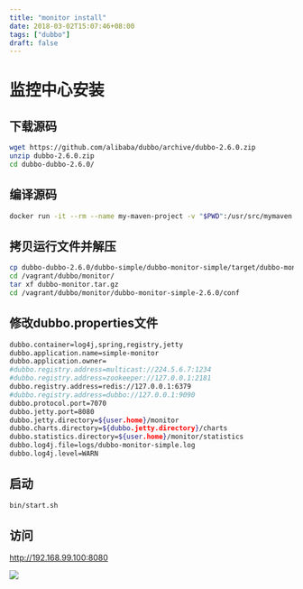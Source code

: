 ```yaml
---
title: "monitor install"
date: 2018-03-02T15:07:46+08:00
tags: ["dubbo"]
draft: false
---
```


# 监控中心安装

## 下载源码

```bash
wget https://github.com/alibaba/dubbo/archive/dubbo-2.6.0.zip
unzip dubbo-2.6.0.zip
cd dubbo-dubbo-2.6.0/
```

## 编译源码

```bash
docker run -it --rm --name my-maven-project -v "$PWD":/usr/src/mymaven -w /usr/src/mymaven maven:3.2-jdk-8 mvn clean install
```

## 拷贝运行文件并解压

```bash
cp dubbo-dubbo-2.6.0/dubbo-simple/dubbo-monitor-simple/target/dubbo-monitor-simple-2.6.0-assembly.tar.gz /vagrant/dubbo/monitor/dubbo-monitor.tar.gz
cd /vagrant/dubbo/monitor/
tar xf dubbo-monitor.tar.gz
cd /vagrant/dubbo/monitor/dubbo-monitor-simple-2.6.0/conf
```

## 修改dubbo.properties文件

```bash
dubbo.container=log4j,spring,registry,jetty
dubbo.application.name=simple-monitor
dubbo.application.owner=
#dubbo.registry.address=multicast://224.5.6.7:1234
#dubbo.registry.address=zookeeper://127.0.0.1:2181
dubbo.registry.address=redis://127.0.0.1:6379
#dubbo.registry.address=dubbo://127.0.0.1:9090
dubbo.protocol.port=7070
dubbo.jetty.port=8080
dubbo.jetty.directory=${user.home}/monitor
dubbo.charts.directory=${dubbo.jetty.directory}/charts
dubbo.statistics.directory=${user.home}/monitor/statistics
dubbo.log4j.file=logs/dubbo-monitor-simple.log
dubbo.log4j.level=WARN

```

## 启动

```bash
bin/start.sh
```

## 访问

http://192.168.99.100:8080

![](http://xuxifu-blog-img.oss-cn-beijing-internal.aliyuncs.com/post/dubbo/image/20180302_dubbo_monitor.png)